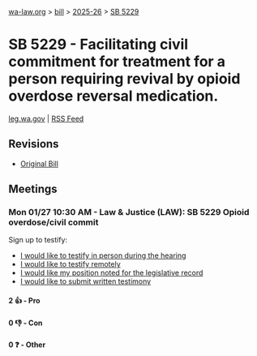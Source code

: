 [wa-law.org](/) > [bill](/bill/) > [2025-26](/bill/2025-26/) > [SB 5229](/bill/2025-26/sb/5229/)

# SB 5229 - Facilitating civil commitment for treatment for a person requiring revival by opioid overdose reversal medication.
[leg.wa.gov](https://app.leg.wa.gov/billsummary?BillNumber=5229&Year=2025&Initiative=false) | [RSS Feed](./rss.xml)

## Revisions
* [Original Bill](1/)

## Meetings
### Mon 01/27 10:30 AM - Law & Justice (LAW): SB 5229 Opioid overdose/civil commit
Sign up to testify:
* [I would like to testify in person during the hearing](https://app.leg.wa.gov/csi/Testifier/Add?chamber=House&mId=32528&aId=161852&caId=25021&tId=1)
* [I would like to testify remotely](https://app.leg.wa.gov/csi/Testifier/Add?chamber=House&mId=32528&aId=161852&caId=25021&tId=2)
* [I would like my position noted for the legislative record](https://app.leg.wa.gov/csi/Testifier/Add?chamber=House&mId=32528&aId=161852&caId=25021&tId=3)
* [I would like to submit written testimony](https://app.leg.wa.gov/csi/Testifier/Add?chamber=House&mId=32528&aId=161852&caId=25021&tId=4)

#### 2 👍 - Pro

#### 0 👎 - Con

#### 0 ❓ - Other

